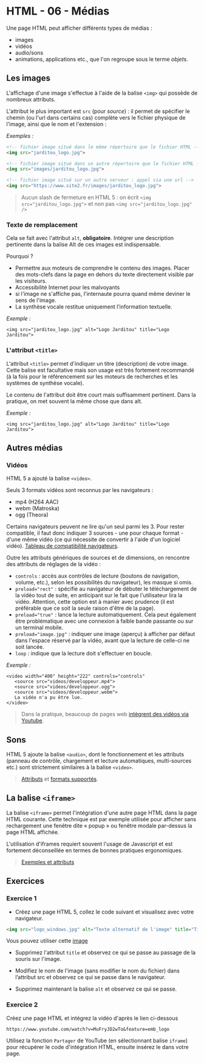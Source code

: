 # HTML - 06 - Médias 

Une page HTML peut afficher différents types de médias :

* images
* vidéos
* audio/sons
* animations, applications etc., que l'on regroupe sous le terme _objets_.  

## Les images

L'affichage d'une image s'effectue à l'aide de la balise `<img>` qui possède de nombreux attributs. 

L'attribut le plus important est `src` (pour _source_) : il permet de spécifier le chemin (ou l'url dans certains cas) complète vers le fichier physique de l'image, ainsi que le nom et l'extension : 

_Exemples :_
```html
<!-- fichier image situé dans le même répertoire que le fichier HTML --> 
<img src="jarditou_logo.jpg">

<!-- fichier image situé dans un autre répertoire que le fichier HTML --> 
<img src="images/jarditou_logo.jpg"> 

<!-- fichier image situé sur un autre serveur : appel via une url --> 
<img src="https://www.site2.fr/images/jarditou_logo.jpg">
```

> Aucun slash de fermeture en HTML 5 : on écrit `<img src="jarditou_logo.jpg">` et non pas `<img src="jarditou_logo.jpg" />`

### Texte de remplacement 

Cela se fait avec l'attribut `alt`, **obligatoire**. 
Intégrer une description pertinente dans la balise Alt de ces images est indispensable. 

Pourquoi ?

* Permettre aux moteurs de comprendre le contenu des images. Placer des mots-clefs dans la page en dehors du texte directement visible par les visiteurs.
* Accessibilité Internet pour les malvoyants
* si l'image ne s'affiche pas, l'internaute pourra quand même deviner le sens de l'image.
* La synthèse vocale restitue uniquement l’information textuelle.

_Exemple :_ 

	<img src="jarditou_logo.jpg" alt="Logo Jarditou" title="Logo Jarditou">

### L'attribut `<title>` 

L'attribut `<title>` permet d'indiquer un titre (description) de votre image. Cette balise est facultative mais son usage est très fortement recommandé (à la fois pour le référencement sur les moteurs de recherches et les systèmes de synthèse vocale). 

Le contenu de l'attribut doit être court mais suffisamment pertinent. Dans la pratique, on met souvent la même chose que dans alt.  

_Exemple :_ 

	<img src="jarditou_logo.jpg" alt="Logo Jarditou" title="Logo Jarditou">


## Autres médias 

### Vidéos

HTML 5 a ajouté la balise `<video>`.

Seuls 3 formats vidéos sont reconnus par les navigateurs : 

* mp4 (H264 AAC) 
* webm (Matroska) 
* ogg (Theora)
 
Certains navigateurs peuvent ne lire qu'un seul parmi les 3. Pour rester compatible, il faut donc indiquer 3 sources - une pour chaque format - d'une même vidéo (ce qui nécessite de convertir à l'aide d'un logiciel vidéo). [Tableau de compatibilité navigateurs](https://www.alsacreations.com/article/lire/1125-introduction-balise-video-html5-mp4-h264-webm-ogg-theora.html). 

Outre les attributs génériques de sources et de dimensions, on rencontre des attributs de réglages de la vidéo :

* `controls` : accès aux contrôles de lecture (boutons de navigation, volume, etc.), selon les possibilités du navigateur), les masque si omis.
* `preload="rect"` : spécifie au navigateur de débuter le téléchargement de la vidéo tout de suite, en anticipant sur le fait que l'utilisateur lira la vidéo. Attention, cette option est à manier avec prudence (il est préférable que ce soit la seule raison d'être de la page).
* `preload="true"` : lance la lecture automatiquement. Cela peut également être problématique avec une connexion à faible bande passante ou sur un terminal mobile. 
* `preload="image.jpg"` : indiquer une image (aperçu) à afficher par défaut dans l'espace réservé par la vidéo, avant que la lecture de celle-ci ne soit lancée.
* `loop` : indique que la lecture doit s'effectuer en boucle.

_Exemple :_

	<video width="400" height="222" controls="controls"
	   <source src="videos/developpeur.mp4">
	   <source src="videos/developpeur.ogg">
	   <source src="videos/developpeur.webm">
	   La vidéo n'a pu être lue.
	</video>

> Dans la pratique, beaucoup de pages web [intègrent des vidéos via Youtube](https://support.google.com/youtube/answer/171780?hl=fr). 

## Sons

HTML 5 ajoute la balise `<audio>`, dont le fonctionnement et les attributs (panneau de contrôle, chargement et lecture automatiques, multi-sources etc.) sont strictement similaires à la balise `<video>`. 

> [Attributs](https://developer.mozilla.org/fr/docs/Web/HTML/Element/audio) et [formats supportés](https://developer.mozilla.org/fr/docs/Web/HTML/Formats_pour_audio_video). 


## La balise `<iframe>`

La balise `<iframe>` permet l'intégration d'une autre page HTML dans la page HTML courante. Cette technique est par exemple utilisée pour afficher sans rechargement une fenêtre dite « popup » ou fenêtre modale par-dessus la page HTML affichée. 

L'utilisation d'iframes requiert souvent l'usage de Javascript et est fortement déconseillée en termes de bonnes pratiques ergonomiques.

> [Exemples et attributs](https://developer.mozilla.org/fr/docs/Web/HTML/Element/iframe) 

## Exercices

### Exercice 1 

* Créez une page HTML 5, collez le code suivant et visualisez avec votre navigateur. 

```html
<img src="logo_windows.jpg" alt="Texte alternatif de l'image" title="Titre de l'image"> Logo Jarditou
```
Vous pouvez utiliser cette [image](_Exercices/images/logo_windows.png)


* Supprimez l'attribut `title` et observez ce qui se passe au passage de la souris sur l'image. 

* Modifiez le nom de l'image (sans modifier le nom du fichier) dans l’attribut src et observez ce qui se passe dans le navigateur. 

* Supprimez maintenant la balise `alt` et observez ce qui se passe.

### Exercice 2 

Créez une page HTML et intégrez la vidéo d'après le lien ci-dessous

`https://www.youtube.com/watch?v=MuFryJD2wTo&feature=emb_logo`

Utilisez la fonction `Partager` de YouTube (en sélectionnant balise `iframe`) pour récupérer le code d'intégration HTML, ensuite insérez le dans votre page.
